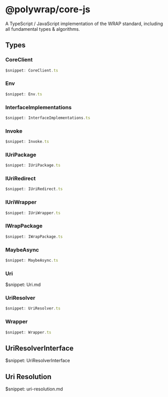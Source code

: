 # @polywrap/core-js

A TypeScript / JavaScript implementation of the WRAP standard, including all fundamental types & algorithms.

## Types

### CoreClient

```ts
$snippet: CoreClient.ts
```

### Env

```ts
$snippet: Env.ts
```

### InterfaceImplementations

```ts
$snippet: InterfaceImplementations.ts
```

### Invoke

```ts
$snippet: Invoke.ts
```

### IUriPackage

```ts
$snippet: IUriPackage.ts
```

### IUriRedirect

```ts
$snippet: IUriRedirect.ts
```

### IUriWrapper

```ts
$snippet: IUriWrapper.ts
```

### IWrapPackage

```ts
$snippet: IWrapPackage.ts
```

### MaybeAsync

```ts
$snippet: MaybeAsync.ts
```

### Uri

$snippet: Uri.md

### UriResolver

```ts
$snippet: UriResolver.ts
```

### Wrapper

```ts
$snippet: Wrapper.ts
```

## UriResolverInterface

$snippet: UriResolverInterface

## Uri Resolution

$snippet: uri-resolution.md
